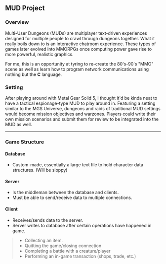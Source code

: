 ## **MUD Project**

### **Overview**

Multi-User Dungeons (MUDs) are multiplayer text-driven experiences designed for multiple people to crawl through dungeons together. What it really boils down to is an interactive chatroom experience. These types of games later evolved into MMORPGs once computing power gave rise to more powerful, realistic graphics.

For me, this is an opportunity at tyring to re-create the 80's-90's "MMO" scene as well as learn how to program network communications using nothing but the **C** language.

### **Setting**

After playing around with Metal Gear Solid 5, I thought it'd be kinda neat to have a tactical espionage-type MUD to play around in. Featuring a setting similar to the MGS Universe, dungeons and raids of traditional MUD settings would become mission objectives and warzones. Players could write their own mission scenarios and submit them for review to be integrated into the MUD as well.

---
### **Game Structure**

#### Database
* Custom-made, essentially a large text file to hold character data structures. (Will be sloppy)

#### Server
* Is the middleman between the database and clients.
* Must be able to send/receive data to multiple connections.

#### Client
* Receives/sends data to the server.
* Server writes to database after certain operations have happened in game.
>* Collecting an item.
>* Quitting the game/closing connection
>* Completing a battle with a creature/player
>* Performing an in-game transaction (shops, trade, etc.)
